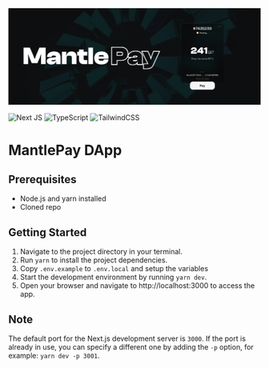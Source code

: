 <img src="../public/banner2.png">

![Next JS](https://img.shields.io/badge/Next-black?style=for-the-badge&logo=next.js&logoColor=white)
![TypeScript](https://img.shields.io/badge/typescript-%23007ACC.svg?style=for-the-badge&logo=typescript&logoColor=white)
![TailwindCSS](https://img.shields.io/badge/tailwindcss-%2338B2AC.svg?style=for-the-badge&logo=tailwind-css&logoColor=white)

# MantlePay DApp

## Prerequisites
- Node.js and yarn installed
- Cloned repo

## Getting Started

1. Navigate to the project directory in your terminal.
2. Run `yarn` to install the project dependencies.
3. Copy `.env.example` to `.env.local` and setup the variables
4. Start the development environment by running `yarn dev`.
5. Open your browser and navigate to http://localhost:3000 to access the app.

## Note

The default port for the Next.js development server is `3000`. If the port is already in use, you can specify a different one by adding the `-p` option, for example: `yarn dev -p 3001`.